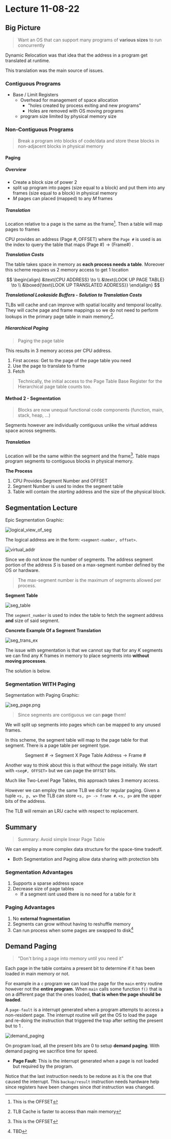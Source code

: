 # Lecture 11-08-22

## Big Picture
> Want an OS that can support many programs of **various sizes** to run concurrently

Dynamic Relocation was that idea that the address in a program get translated at runtime. 

This translation was the main source of issues. 

### Contiguous Programs
+ Base / Limit Registers
	+ Overhead for management of space allocation
		+ "holes created by process exiting and new programs"
		+ Holes are removed with OS moving programs
	+ program size limited by physical memory size


### Non-Contiguous Programs

> Break a program into blocks of code/data and store these blocks in non-adjacent blocks in physical memory

#### Paging
##### Overview
- Create a block size of power 2
- split up program into pages (size equal to a block) and put them into any frames (size equal to a block) in physical memory
- $M$ pages can placed (mapped) to any $M$ frames

##### Translation
Location relative to a page is the same as the frame[^1]. Then a table will map pages to frames

CPU provides an address $(\text{Page }\#, \text{OFFSET})$ where the `Page #` is used is as the index to query the table that maps $\text{(Page \#)} \to\text{(Frame\#)}$ .

***Translation Costs***

The table takes space in memory as **each process needs a table**. Moreover this scheme requires us 2 memory access to get 1 location

$$
\begin{align}
&\text{CPU ADDRESS} \to \\
&\text{LOOK UP PAGE TABLE} \to \\
&\boxed{\text{LOOK UP TRANSLATED ADDRESS}}
\end{align}
$$

***Translational Lookaside Buffers - Solution to Translation Costs***

TLBs will cache and can improve with spatial locality and temporal locality. They will cache page and frame mappings so we do not need to perform lookups in the primary page table in main memory[^2]. 

##### Hierarchical Paging

> Paging the page table

This results in 3 memory access per CPU address. 
1. First access: Get to the page of the page table you need
2. Use the page to translate to frame
3. Fetch

> Technically, the initial access to the Page Table Base Register for the Hierarchical page table counts too. 

#### Method 2 - Segmentation

> Blocks are now unequal functional code components (function, main, stack, heap, ...)

Segments however are individually contiguous unlike the virtual address space across segments.

##### Translation
Location will be the same within the segment and the frame[^1]. Table maps program segments to contiguous blocks in physical memory.


**The Process**

1. CPU Provides Segment Number and OFFSET
2. Segment Number is used to index the segment table 
3. Table will contain the *starting* address and the size of the physical block. 

## Segmentation Lecture
Epic Segmentation Graphic:

![logical_view_of_seg](/img/logical_view_of_seg.png)

The logical address are in the form: `<segment-number, offset>`. 

![virtual_addr](/img/virtual_addr.png)

Since we do not know the number of segments. The address segment portion of the address $S$ is based on a max-segment number defined by the OS or hardware. 

> The max-segment number is the maximum of segments allowed per process.

**Segment Table**

![seg_table](/img/seg_table.png)

The `segment_number` is used to index the table to fetch the segment address **and** size of said segment. 

**Concrete Example Of a Segment Translation**

![seg_trans_ex](/img/seg_trans_ex.png)

The issue with segmentation is that we cannot say that for any $K$ segments we can find any $K$ frames in memory to place segments into **without moving processes**.

The solution is below. 

### Segmentation WITH Paging
Segmentation with Paging Graphic:

![seg_page.png](/img/seg_page.png)

> Since segments are contiguous we can **page** them!

We will split up segments into pages which can be mapped to any unused frames.

In this scheme, the segment table will map to the page table for that segment. There is a page table per segment type. 

$$
\text{Segment \#} \to \text{Segment X Page Table Address} \to \text{Frame \#}
$$

Another way to think about this is that without the page initially. We start with `<seg#, OFFSET>` but we can page the `OFFSET` bits. 

Much like Two-Level Page Tables, this approach takes 3 memory access. 

However we can employ the same TLB we did for regular paging. Given a tuple `<s, p, w>` the TLB can store `<s, p> -> frame #`. `<s, p>` are the upper bits of the address. 

The TLB will remain an LRU cache with respect to replacement. 

## Summary
> Summary: Avoid simple linear Page Table

We can employ a more complex data structure for the space-time tradeoff. 

+ Both Segmentation and Paging allow data sharing with protection bits

### Segmentation Advantages
1. Supports a sparse address space
2. Decrease size of page tables
	+ If a segment isnt used there is no need for a table for it

### Paging Advantages
1. No **external fragmentation**
2. Segments can grow without having to reshuffle memory
3. Can run process when some pages are swapped to disk[^3]


## Demand Paging

> "Don't bring a page into memory until you need it"

Each page in the table contains a present bit to determine if it has been loaded in main memory or not. 

For example in a `c` program we can load the page for the `main` entry routine however not the **entire program**. When `main` calls some function `f()` that is on a different page that the ones loaded, **that is when the page should be loaded**. 

A `page-fault` is a interrupt generated when a program attempts to access a non-resident page. The interrupt routine will get the OS to load the page and re-doing the instruction that triggered the trap after setting the present but to $1$ .

![demand_paging](/img/demand_paging.png)

On program load, all the present bits are $0$ to setup **demand paging**. With demand paging we sacrifice time for speed. 

+ **Page Fault**: This is the interrupt generated when a page is not loaded but required by the program. 

Notice that the last instruction needs to be redone as it is the one that caused the interrupt. This `backup/result` instruction needs hardware help since registers have been changes since *that* instruction was changed. 


[^1]: This is the OFFSET
[^2]: TLB Cache is faster to access than main memory
[^3]: TBD